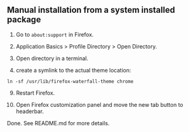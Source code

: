 ## Manual installation from a system installed package

1. Go to `about:support` in Firefox.

2. Application Basics > Profile Directory > Open Directory.

3. Open directory in a terminal.

4. create a symlink to the actual theme location:

  ```
  ln -sf /usr/lib/firefox-waterfall-theme chrome
  ```

9. Restart Firefox.

10. Open Firefox customization panel and move the new tab button to headerbar.

Done. See README.md for more details.

